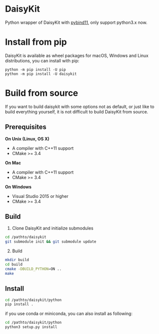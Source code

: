 # DaisyKit

Python wrapper of DaisyKit with [pybind11](https://github.com/pybind/pybind11), only support python3.x now.

Install from pip
==================

DaisyKit is available as wheel packages for macOS, Windows and Linux distributions, you can install with pip:

```
python -m pip install -U pip
python -m pip install -U daisykit
```

# Build from source

If you want to build daisykit with some options not as default, or just like to build everything yourself, it is not difficult to build DaisyKit from source.

## Prerequisites

**On Unix (Linux, OS X)**

* A compiler with C++11 support
* CMake >= 3.4

**On Mac**

* A compiler with C++11 support
* CMake >= 3.4

**On Windows**

* Visual Studio 2015 or higher
* CMake >= 3.4

## Build

1. Clone DaisyKit and initialize submodules

```bash
cd /pathto/daisykit
git submodule init && git submodule update
```

2. Build

```bash
mkdir build
cd build
cmake -DBUILD_PYTHON=ON ..
make
```

## Install

```bash
cd /pathto/daisykit/python
pip install .
```

if you use conda or miniconda, you can also install as following:
```bash
cd /pathto/daisykit/python
python3 setup.py install
```
